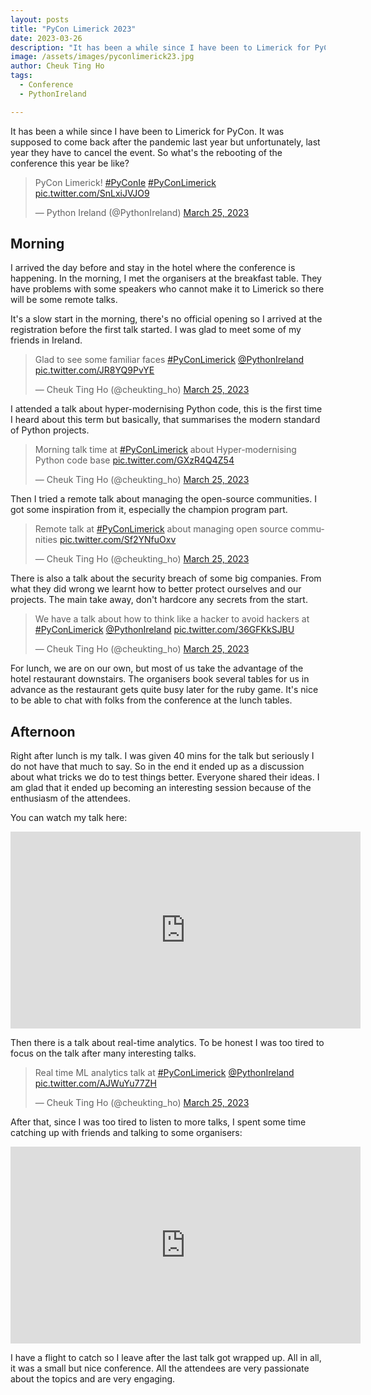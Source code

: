 ```yaml
---
layout: posts
title: "PyCon Limerick 2023"
date: 2023-03-26
description: "It has been a while since I have been to Limerick for PyCon. It was supposed to come back after the pandemic last year but unfortunately, last year they have to cancel the event. So what's the rebooting of the conference this year be like?"
image: /assets/images/pyconlimerick23.jpg
author: Cheuk Ting Ho
tags:
  - Conference
  - PythonIreland

---
```


It has been a while since I have been to Limerick for PyCon. It was supposed to come back after the pandemic last year but unfortunately, last year they have to cancel the event. So what's the rebooting of the conference this year be like?

<blockquote class="twitter-tweet"><p lang="en" dir="ltr">PyCon Limerick! <a href="https://twitter.com/hashtag/PyConIe?src=hash&amp;ref_src=twsrc%5Etfw">#PyConIe</a> <a href="https://twitter.com/hashtag/PyConLimerick?src=hash&amp;ref_src=twsrc%5Etfw">#PyConLimerick</a> <a href="https://t.co/SnLxiJVJO9">pic.twitter.com/SnLxiJVJO9</a></p>&mdash; Python Ireland (@PythonIreland) <a href="https://twitter.com/PythonIreland/status/1639650345453342720?ref_src=twsrc%5Etfw">March 25, 2023</a></blockquote> <script async src="https://platform.twitter.com/widgets.js" charset="utf-8"></script>

## Morning

I arrived the day before and stay in the hotel where the conference is happening. In the morning, I met the organisers at the breakfast table. They have problems with some speakers who cannot make it to Limerick so there will be some remote talks.


It's a slow start in the morning, there's no official opening so I arrived at the registration before the first talk started. I was glad to meet some of my friends in Ireland.

<blockquote class="twitter-tweet"><p lang="en" dir="ltr">Glad to see some familiar faces <a href="https://twitter.com/hashtag/PyConLimerick?src=hash&amp;ref_src=twsrc%5Etfw">#PyConLimerick</a> <a href="https://twitter.com/PythonIreland?ref_src=twsrc%5Etfw">@PythonIreland</a> <a href="https://t.co/JR8YQ9PvYE">pic.twitter.com/JR8YQ9PvYE</a></p>&mdash; Cheuk Ting Ho (@cheukting_ho) <a href="https://twitter.com/cheukting_ho/status/1639559420769083393?ref_src=twsrc%5Etfw">March 25, 2023</a></blockquote> <script async src="https://platform.twitter.com/widgets.js" charset="utf-8"></script>

I attended a talk about hyper-modernising Python code, this is the first time I heard about this term but basically, that summarises the modern standard of Python projects.

<blockquote class="twitter-tweet"><p lang="en" dir="ltr">Morning talk time at <a href="https://twitter.com/hashtag/PyConLimerick?src=hash&amp;ref_src=twsrc%5Etfw">#PyConLimerick</a> about Hyper-modernising Python code base <a href="https://t.co/GXzR4Q4Z54">pic.twitter.com/GXzR4Q4Z54</a></p>&mdash; Cheuk Ting Ho (@cheukting_ho) <a href="https://twitter.com/cheukting_ho/status/1639561531703558147?ref_src=twsrc%5Etfw">March 25, 2023</a></blockquote> <script async src="https://platform.twitter.com/widgets.js" charset="utf-8"></script>

Then I tried a remote talk about managing the open-source communities. I got some inspiration from it, especially the champion program part.

<blockquote class="twitter-tweet"><p lang="en" dir="ltr">Remote talk at <a href="https://twitter.com/hashtag/PyConLimerick?src=hash&amp;ref_src=twsrc%5Etfw">#PyConLimerick</a> about managing open source communities <a href="https://t.co/Sf2YNfuOxv">pic.twitter.com/Sf2YNfuOxv</a></p>&mdash; Cheuk Ting Ho (@cheukting_ho) <a href="https://twitter.com/cheukting_ho/status/1639570852428537856?ref_src=twsrc%5Etfw">March 25, 2023</a></blockquote> <script async src="https://platform.twitter.com/widgets.js" charset="utf-8"></script>

There is also a talk about the security breach of some big companies. From what they did wrong we learnt how to better protect ourselves and our projects. The main take away, don't hardcore any secrets from the start.

<blockquote class="twitter-tweet"><p lang="en" dir="ltr">We have a talk about how to think like a hacker to avoid hackers at <a href="https://twitter.com/hashtag/PyConLimerick?src=hash&amp;ref_src=twsrc%5Etfw">#PyConLimerick</a> <a href="https://twitter.com/PythonIreland?ref_src=twsrc%5Etfw">@PythonIreland</a> <a href="https://t.co/36GFKkSJBU">pic.twitter.com/36GFKkSJBU</a></p>&mdash; Cheuk Ting Ho (@cheukting_ho) <a href="https://twitter.com/cheukting_ho/status/1639597630832492544?ref_src=twsrc%5Etfw">March 25, 2023</a></blockquote> <script async src="https://platform.twitter.com/widgets.js" charset="utf-8"></script>

For lunch, we are on our own, but most of us take the advantage of the hotel restaurant downstairs. The organisers book several tables for us in advance as the restaurant gets quite busy later for the ruby game. It's nice to be able to chat with folks from the conference at the lunch tables.

## Afternoon

Right after lunch is my talk. I was given 40 mins for the talk but seriously I do not have that much to say. So in the end it ended up as a discussion about what tricks we do to test things better. Everyone shared their ideas. I am glad that it ended up becoming an interesting session because of the enthusiasm of the attendees.

You can watch my talk here:

<iframe width="560" height="315" src="https://www.youtube.com/embed/pxabsoecl5E" title="YouTube video player" frameborder="0" allow="accelerometer; autoplay; clipboard-write; encrypted-media; gyroscope; picture-in-picture" allowfullscreen></iframe>

Then there is a talk about real-time analytics. To be honest I was too tired to focus on the talk after many interesting talks.

<blockquote class="twitter-tweet"><p lang="en" dir="ltr">Real time ML analytics talk at <a href="https://twitter.com/hashtag/PyConLimerick?src=hash&amp;ref_src=twsrc%5Etfw">#PyConLimerick</a> <a href="https://twitter.com/PythonIreland?ref_src=twsrc%5Etfw">@PythonIreland</a> <a href="https://t.co/AJWuYu77ZH">pic.twitter.com/AJWuYu77ZH</a></p>&mdash; Cheuk Ting Ho (@cheukting_ho) <a href="https://twitter.com/cheukting_ho/status/1639639559024541698?ref_src=twsrc%5Etfw">March 25, 2023</a></blockquote> <script async src="https://platform.twitter.com/widgets.js" charset="utf-8"></script>

After that, since I was too tired to listen to more talks, I spent some time catching up with friends and talking to some organisers:

<iframe width="560" height="315" src="https://www.youtube.com/embed/SubAFQopHEU" title="YouTube video player" frameborder="0" allow="accelerometer; autoplay; clipboard-write; encrypted-media; gyroscope; picture-in-picture" allowfullscreen></iframe>

I have a flight to catch so I leave after the last talk got wrapped up. All in all, it was a small but nice conference. All the attendees are very passionate about the topics and are very engaging.
